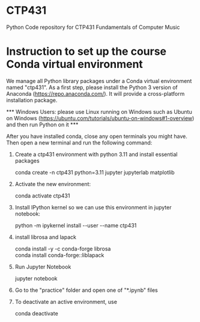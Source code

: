 # CTP431
Python Code repository for CTP431 Fundamentals of Computer Music


# Instruction to set up the course Conda virtual environment 
We manage all Python library packages under a Conda virtual environment named "ctp431". As a first step, please install the Python 3 version of Anaconda (https://repo.anaconda.com/). It will provide a cross-platform installation package. 

*** Windows Users: please use Linux running on Windows such as Ubuntu on Windows (https://ubuntu.com/tutorials/ubuntu-on-windows#1-overview) and then run Python on it ***

After you have installed conda, close any open terminals you might have. Then open a new terminal and run the following command:


1. Create a ctp431 environment with python 3.11 and install essential packages

   conda create -n ctp431 python=3.11 jupyter jupyterlab matplotlib

2. Activate the new environment:

    conda activate ctp431

3. Install IPython kernel so we can use this environment in jupyter notebook: 

    python -m ipykernel install --user --name ctp431

4. install librosa and lapack

    conda install -y -c conda-forge librosa \
    conda install conda-forge::liblapack

5. Run Jupyter Notebook 

   jupyter notebook 	

6. Go to the "practice" folder and open one of "*.ipynb" files 
 
7. To deactivate an active environment, use
    
   conda deactivate


